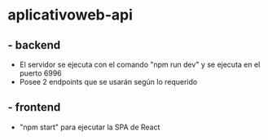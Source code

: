 # aplicativoweb-api


## - backend
- El servidor se ejecuta con el comando "npm run dev" y se ejecuta en el puerto 6996
- Posee 2 endpoints que se usarán según lo requerido

## - frontend
- "npm start" para ejecutar la SPA de React